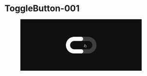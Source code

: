 # ToggleButton-001
<p align="center">
  <img width=400 src="https://github.com/parhamoyan/ToggleButton-001/blob/main/toggle-button.gif">
</p>
